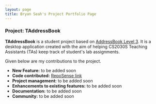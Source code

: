```yaml
---
layout: page
title: Bryan Seah's Project Portfolio Page
---
```

### Project: TAddressBook

**TAddressBook** is a student project based on [AddressBook Level 3](https://github.com/se-edu/addressbook-level3). It is a desktop application created with the aim of helping CS2030S Teaching Assistants (TAs) keep track of student's lab assignments.

Given below are my contributions to the project.
- **New Feature:** to be added soon
- **Code contributed:** [RepoSense link](https://nus-cs2103-ay2122s2.github.io/tp-dashboard/?search=&sort=groupTitle&sortWithin=title&timeframe=commit&mergegroup=&groupSelect=groupByRepos&breakdown=true&checkedFileTypes=docs~functional-code~test-code~other)
- **Project management:** to be added soon
- **Enhancements to existing features:** to be added soon
- **Documentation:** to be added soon
- **Community:** to be added soon

